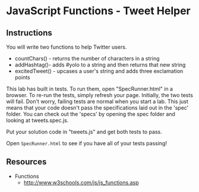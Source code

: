 # JavaScript Functions - Tweet Helper

## Instructions
You will write two functions to help Twitter users.
* countChars() - returns the number of characters in a string
* addHashtag()- adds #yolo to a string and then returns that new string
* excitedTweet() - upcases a user's string and adds three exclamation points

This lab has built in tests. To run them, open "SpecRunner.html" in a browser. To re-run the tests, simply refresh your page. Initially, the two tests will fail. Don't worry, failing tests are normal when you start a lab. This just means that your code doesn't pass the specifications laid out in the 'spec' folder. You can check out the 'specs' by opening the spec folder and looking at tweets.spec.js.

Put your solution code in "tweets.js" and get both tests to pass.

Open `SpecRunner.html` to see if you have all of your tests passing!


## Resources
* Functions
  - http://www.w3schools.com/js/js_functions.asp
